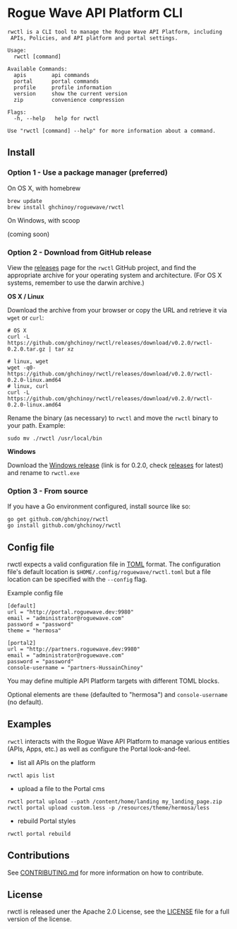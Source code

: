 # Rogue Wave API Platform CLI


```
rwctl is a CLI tool to manage the Rogue Wave API Platform, including
 APIs, Policies, and API platform and portal settings.

Usage:
  rwctl [command]

Available Commands:
  apis        api commands
  portal      portal commands
  profile     profile information
  version     show the current version
  zip         convenience compression

Flags:
  -h, --help   help for rwctl

Use "rwctl [command] --help" for more information about a command.
```



## Install

### Option 1 - Use a package manager (preferred)


On OS X, with homebrew

```
brew update
brew install ghchinoy/roguewave/rwctl
```

On Windows, with scoop

(coming soon)

### Option 2 - Download from GitHub release

View the [releases](https://github.com/ghchinoy/rwctl/releases) page for the `rwctl` GitHub project, and find the appropriate archive for your operating system and architecture. (For OS X systems, remember to use the darwin archive.)

**OS X / Linux**

Download the archive from your browser or copy the URL and retrieve it via `wget` or `curl`:

```
# OS X
curl -L https://github.com/ghchinoy/rwctl/releases/download/v0.2.0/rwctl-0.2.0.tar.gz | tar xz

# linux, wget
wget -q0- https://github.com/ghchinoy/rwctl/releases/download/v0.2.0/rwctl-0.2.0-linux.amd64
# linux, curl
curl -L https://github.com/ghchinoy/rwctl/releases/download/v0.2.0/rwctl-0.2.0-linux.amd64
```

Rename the binary (as necessary) to `rwctl` and move the `rwctl` binary to your path. Example:

```
sudo mv ./rwctl /usr/local/bin
```

**Windows**

Download the [Windows release](https://github.com/ghchinoy/rwctl/releases/download/v0.2.0/rwctl-0.2.0-windows.amd64.exe) (link is for 0.2.0, check [releases](https://github.com/ghchinoy/rwctl/releases) for latest) and rename to `rwctl.exe`

### Option 3 - From source

If you have a Go environment configured, install source like so:

```
go get github.com/ghchinoy/rwctl
go install github.com/ghchinoy/rwctl
```



## Config file

rwctl expects a valid configuration file in [TOML](https://github.com/toml-lang/toml) format. The configuration file's default location is `$HOME/.config/roguewave/rwctl.toml` but a file location can be specified with the `--config` flag.

Example config file

```
[default]
url = "http://portal.roguewave.dev:9980"
email = "administrator@roguewave.com"
password = "password"
theme = "hermosa"

[portal2]
url = "http://partners.roguewave.dev:9980"
email = "administrator@roguewave.com"
password = "password"
console-username = "partners-HussainChinoy"
```

You may define multiple API Platform targets with different TOML blocks.

Optional elements are `theme` (defaulted to "hermosa") and `console-username` (no default).


## Examples


`rwctl` interacts with the Rogue Wave API Platform to manage various entities (APIs, Apps, etc.) as well as configure the Portal look-and-feel.

* list all APIs on the platform

```
rwctl apis list
```

* upload a file to the Portal cms

```
rwctl portal upload --path /content/home/landing my_landing_page.zip
rwctl portal upload custom.less -p /resources/theme/hermosa/less
```

* rebuild Portal styles

```
rwctl portal rebuild
```


## Contributions

See [CONTRIBUTING.md](CONTRIBUTING.md) for more information on how to contribute.

## License

rwctl is released uner the Apache 2.0 License, see the [LICENSE](LICENSE) file for a full version of the license.